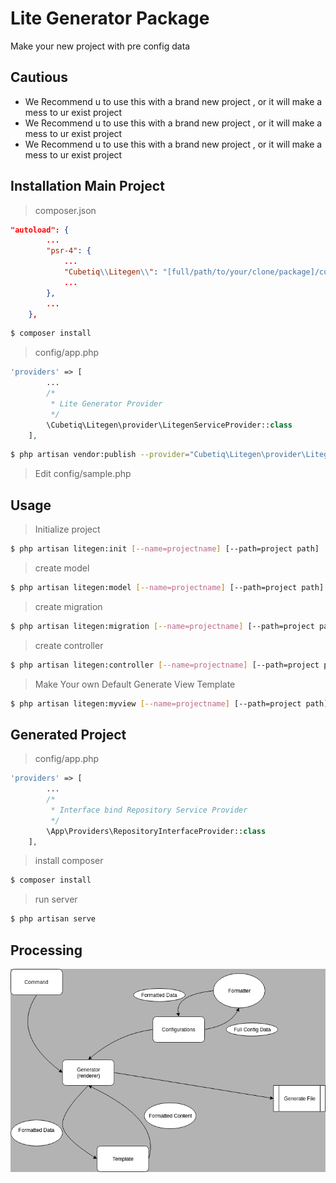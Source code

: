 # Lite Generator Package
Make your new project with pre config data

## Cautious
- We Recommend u to use this with a brand new project , or it will make a mess to ur exist project
- We Recommend u to use this with a brand new project , or it will make a mess to ur exist project
- We Recommend u to use this with a brand new project , or it will make a mess to ur exist project
## Installation Main Project

> composer.json

``` json
"autoload": {
        ...
        "psr-4": {
            ...
            "Cubetiq\\Litegen\\": "[full/path/to/your/clone/package]/cubetiq/litegen/src",
            ...
        },
        ...
    },
```

``` sh
$ composer install
```

> config/app.php

``` php
'providers' => [
        ...
        /*
         * Lite Generator Provider
         */
        \Cubetiq\Litegen\provider\LitegenServiceProvider::class
    ],
```

``` sh
$ php artisan vendor:publish --provider="Cubetiq\Litegen\provider\LitegenServiceProvider"
```

> Edit config/sample.php

## Usage

> Initialize project

``` sh
$ php artisan litegen:init [--name=projectname] [--path=project path]
```



> create model

``` sh
$ php artisan litegen:model [--name=projectname] [--path=project path]
```

> create migration

``` sh
$ php artisan litegen:migration [--name=projectname] [--path=project path]
```


> create controller

``` sh
$ php artisan litegen:controller [--name=projectname] [--path=project path] [-R : with route] [-I : with view] 
```
> Make Your own Default Generate View Template

``` sh
$ php artisan litegen:myview [--name=projectname] [--path=project path]
```




## Generated Project


> config/app.php

``` php
'providers' => [
        ...
        /*
         * Interface bind Repository Service Provider
         */
        \App\Providers\RepositoryInterfaceProvider::class
    ],
```


> install composer

``` sh
$ composer install
```

> run server
``` sh
$ php artisan serve
```

## Processing
<img src="./docs/litegen.png"
     alt="Lite Generator"
     style="float: left; margin-right: 10px;" />